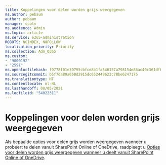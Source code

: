 ```yaml
---
title: Koppelingen voor delen worden grijs weergegeven
ms.author: pebaum
author: pebaum
manager: scotv
ms.audience: Admin
ms.topic: article
ms.service: o365-administration
ROBOTS: NOINDEX, NOFOLLOW
localization_priority: Priority
ms.collection: Adm_O365
ms.custom:
- "9000192"
- "2591"
ms.openlocfilehash: f9778f01e39795cbfce8b1fa546157a798154e86ac40c361df041edbd2797c2d
ms.sourcegitcommit: b5f7da89a650d2915dc652449623c78be6247175
ms.translationtype: HT
ms.contentlocale: nl-NL
ms.lasthandoff: 08/05/2021
ms.locfileid: "54022311"
---
```

# <a name="sharing-links-are-grayed-out"></a>Koppelingen voor delen worden grijs weergegeven

Als bepaalde opties voor delen grijs worden weergegeven wanneer u probeert te delen vanuit SharePoint Online of OneDrive, raadpleegt u [Opties voor delen worden grijs weergegeven wanneer u deelt vanuit SharePoint Online of OneDrive](https://docs.microsoft.com/sharepoint/support/administration/sharing-options-grayed-out-when-sharing-from-sharepoint-online-or-onedrive).
